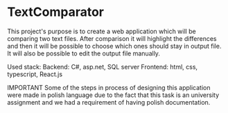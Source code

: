 # TextComparator
This project's purpose is to create a web application which will be comparing two text files. 
After comparison it will highlight the differences and then it will be possible to choose which ones should stay in output file.
It will also be possible to edit the output file manually. 

Used stack:
Backend: C#, asp.net, SQL server
Frontend: html, css, typescript, React.js

IMPORTANT
Some of the steps in process of designing this application were made in polish language due to the fact that this task is an university assignment and we had a requirement of having polish documentation.
